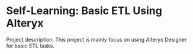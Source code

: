 # Self-Learning: Basic ETL Using Alteryx
Project description: This project is mainly focus on using Alteryx Designer for basic ETL tasks.

